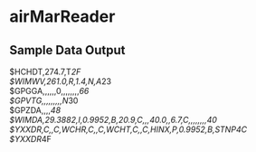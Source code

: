 # airMarReader

## Sample Data Output
$HCHDT,274.7,T*2F </br>
$WIMWV,261.0,R,1.4,N,A*23</br>
$GPGGA,,,,,,0,,,,,,,,*66</br>
$GPVTG,,,,,,,,,N*30</br>
$GPZDA,,,,*48</br>
$WIMDA,29.3882,I,0.9952,B,20.9,C,,,40.0,,6.7,C,,,,,,,,*40</br>
$YXXDR,C,,C,WCHR,C,,C,WCHT,C,,C,HINX,P,0.9952,B,STNP*4C</br>
$YXXDR*4F</br>

